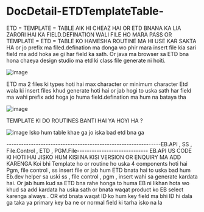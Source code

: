 # DocDetail-ETDTemplateTable-

ETD = TEMPLATE = TABLE  AIK HI CHEAZ HAI OR ETD BNANA KA LIA ZARORI HAI KA FIELD.DEFINATION WALI FILE HO MARA PASS 
OR TEMPLATE  = ETD  = TABLE KO HAMESHA ROUTINE MA HI USE KAR SAKTA HA or jo prefix ma filed.defination ma donga wo phir 
mara insert file kia sari field ma add hoka ae gi har field ka sath. Or java ma browser sa ETD bna hona chaeya design studio 
ma etd ki class file generate ni hoiti. 


![image](https://user-images.githubusercontent.com/40827670/223357206-583d931c-7070-4bbe-8003-cccbed3b62b2.png)

ETD ma 2 files ki types hoti hai max character or minimum character
Etd wala ki insert files khud generate hoti hai or jab hogi to uska sath har field ma wahi prefix add hoga jo huma field.defination ma hum na bataya tha 

![image](https://user-images.githubusercontent.com/40827670/223357322-c75cfea3-a75a-4876-933d-d909c3baf90c.png)

TEMPLATE KI DO ROUTINES BANTI HAI YA HOYI HA ? 

![image](https://user-images.githubusercontent.com/40827670/223357453-f0f85693-33bd-4984-8025-9bc7845fba0c.png)
Isko hum table khae ga jo iska bad etd bna ga

---------------------------------------------------------------EB.API , SS , File.Control , ETD , PGM.File-----------------------------
EB.API US CODE KI HOTI HAI JISKO HUM KISI NA KISI VERSION OR ENQUIRY MA ADD KARENGA Koi bhi Template  ho or routine ho uska 
4 components  hoti hai Pgm, file control , ss insert file or jab hum ETD bnata hai to uska bad hum Eb.dev helper sa uski ss ,
file control , pgm , insert wahi sa generate kardata hai. Or jab hum kud sa ETD bna rahe honga to huma EB ni likhan hota wo khud sa add
kardata ha uska sath or bnata waqat product ko EB select karenga always . OR etd bnata waqat ID ko hum key field ma bhi ID hi dala ga taka ya 
primary key ba ne or normal field ki tarha isko na la 
